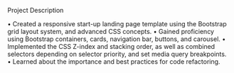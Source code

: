 Project Description

•	Created a responsive start-up landing page template using the Bootstrap grid layout system, and advanced CSS concepts.
•	Gained proficiency using Bootstrap containers, cards, navigation bar, buttons, and carousel.
•	Implemented the CSS Z-index and stacking order, as well as combined selectors depending on selector priority, and set media query breakpoints.
•	Learned about the importance and best practices for code refactoring.

